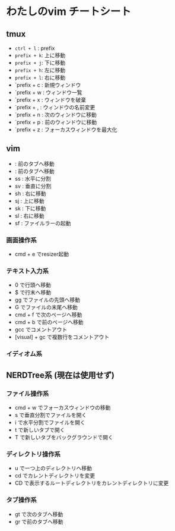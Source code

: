 # わたしのvim チートシート
## tmux
- `ctrl + l`  : prefix
- `prefix + k`: 上に移動
- `prefix + j`: 下に移動
- `prefix + h`: 左に移動
- `prefix + l`: 右に移動
- `prefix + c : 新規ウィンドウ
- `prefix + w : ウィンドウ一覧
- `prefix + x : ウィンドウを破棄
- `prefix + , : ウィンドウの名前変更
- `prefix + n : 次のウィンドウに移動
- `prefix + p : 前のウィンドウに移動
- `prefix + z : フォーカスウィンドウを最大化

## vim
- <Tab>   : 前のタブへ移動
- <S-Tab> : 前のタブへ移動
- ss      : 水平に分割
- sv      : 垂直に分割
- sh      : 右に移動
- sj      : 上に移動
- sk      : 下に移動
- sl      : 右に移動
- sf      : ファイルラーの起動

### 画面操作系
- cmd + e でresizer起動

### テキスト入力系
- 0 で行頭へ移動
- $ で行末へ移動
- gg でファイルの先頭へ移動
- G でファイルの末尾へ移動
- cmd + f で次のページへ移動
- cmd + b で前のページへ移動
- gcc でコメントアウト
- [visual] + gc で複数行をコメントアウト
### イディオム系


## NERDTree系 (現在は使用せず)
### ファイル操作系
- cmd + w でフォーカスウィンドウの移動
- s で垂直分割でファイルを開く
- i で水平分割でファイルを開く
- t で新しいタブで開く
- T で新しいタブをバックグラウンドで開く
### ディレクトリ操作系
- u で一つ上のディレクトリへ移動
- cd でカレントディレクトリを変更
- CD で表示するルートディレクトリをカレントディレクトリに変更
### タブ操作系
- gt で次のタブへ移動
- gr で前のタブへ移動
